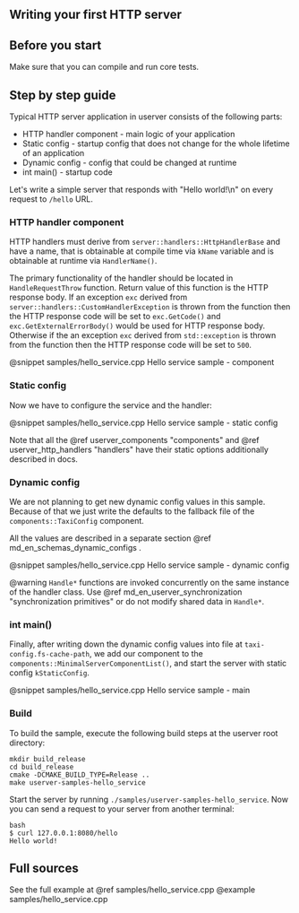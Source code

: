 ## Writing your first HTTP server

## Before you start

Make sure that you can compile and run core tests.

## Step by step guide

Typical HTTP server application in userver consists of the following parts:
* HTTP handler component - main logic of your application
* Static config - startup config that does not change for the whole lifetime of an application
* Dynamic config - config that could be changed at runtime
* int main() - startup code

Let's write a simple server that responds with "Hello world!\n" on every request to `/hello` URL.

### HTTP handler component

HTTP handlers must derive from `server::handlers::HttpHandlerBase` and have a name, that 
is obtainable at compile time via `kName` variable and is obtainable at runtime via `HandlerName()`.

The primary functionality of the handler should be located in `HandleRequestThrow` function.
Return value of this function is the HTTP response body. If an exception `exc` derived from
`server::handlers::CustomHandlerException` is thrown from the function then the
HTTP response code will be set to `exc.GetCode()` and `exc.GetExternalErrorBody()`
would be used for HTTP response body. Otherwise if the an exception `exc` derived from
`std::exception` is thrown from the function then the
HTTP response code will be set to `500`.

@snippet samples/hello_service.cpp  Hello service sample - component


### Static config

Now we have to configure the service and the handler:

@snippet samples/hello_service.cpp  Hello service sample - static config

Note that all the @ref userver_components "components" and @ref userver_http_handlers "handlers" have their static options additionally described in docs.

### Dynamic config

We are not planning to get new dynamic config values in this sample. Because of
that we just write the defaults to the fallback file of the `components::TaxiConfig` component.

All the values are described in a separate section @ref md_en_schemas_dynamic_configs .

@snippet samples/hello_service.cpp  Hello service sample - dynamic config

@warning `Handle*` functions are invoked concurrently on the same instance of the handler class. Use @ref md_en_userver_synchronization "synchronization primitives" or do not modify shared data in `Handle*`.

### int main()

Finally, after writing down the dynamic config values into file at `taxi-config.fs-cache-path`, we
add our component to the `components::MinimalServerComponentList()`,
and start the server with static config `kStaticConfig`.

@snippet samples/hello_service.cpp  Hello service sample - main

### Build
To build the sample, execute the following build steps at the userver root directory:
```
mkdir build_release
cd build_release
cmake -DCMAKE_BUILD_TYPE=Release ..
make userver-samples-hello_service
```

Start the server by running `./samples/userver-samples-hello_service`.
Now you can send a request to your server from another terminal:
```
bash
$ curl 127.0.0.1:8080/hello
Hello world!
```

## Full sources

See the full example at @ref samples/hello_service.cpp
@example samples/hello_service.cpp
